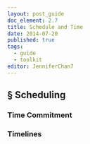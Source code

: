```yaml
---
layout: post_guide
doc_element: 2.7
title: Schedule and Time
date: 2014-07-20
published: true
tags:
  - guide
  - toolkit
editor: JenniferChan7
---
```


## &sect; Scheduling

### Time Commitment

### Timelines


